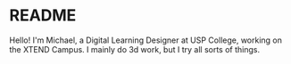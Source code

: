 # README
Hello! I'm Michael, a Digital Learning Designer at USP College, working on the XTEND Campus.
I mainly do 3d work, but I try all sorts of things.
